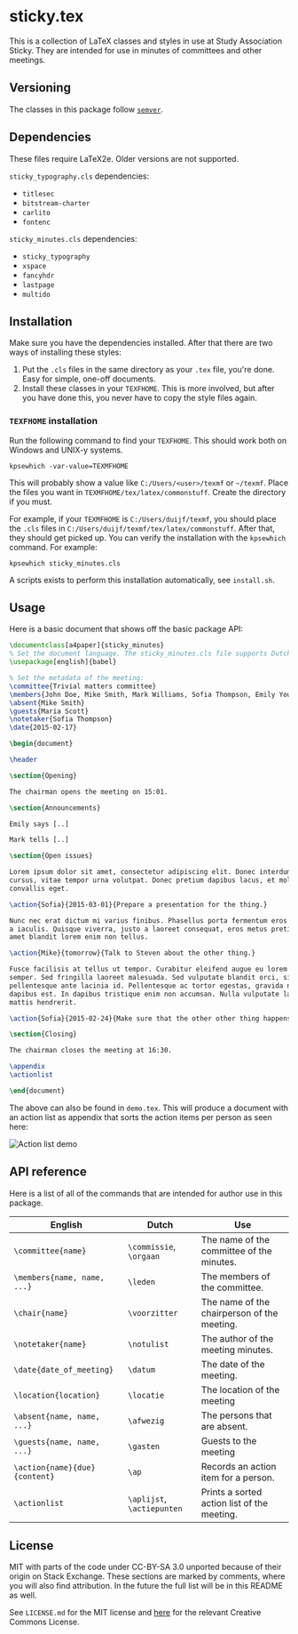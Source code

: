 # sticky.tex

This is a collection of LaTeX classes and styles in use at Study Association Sticky.
They are intended for use in minutes of committees and other meetings.

## Versioning

The classes in this package follow [`semver`](http://semver.org/).

## Dependencies

These files require LaTeX2e. Older versions are not supported.

`sticky_typography.cls` dependencies:

 - `titlesec`
 - `bitstream-charter`
 - `carlito`
 - `fontenc`

`sticky_minutes.cls` dependencies:

 - `sticky_typography`
 - `xspace`
 - `fancyhdr`
 - `lastpage`
 - `multido`

## Installation

Make sure you have the dependencies installed. After that there are two ways of
installing these styles:

 1. Put the `.cls` files in the same directory as your `.tex` file, you're done. Easy
    for simple, one-off documents.
 1. Install these classes in your `TEXFHOME`. This is more involved, but after you
    have done this, you never have to copy the style files again.

### `TEXFHOME` installation

Run the following command to find your `TEXFHOME`. This should work both on Windows
and UNIX-y systems.

```
kpsewhich -var-value=TEXMFHOME
```

This will probably show a value like `C:/Users/<user>/texmf` or `~/texmf`. Place the
files you want in `TEXMFHOME/tex/latex/commonstuff`. Create the directory if you must.

For example, if your `TEXMFHOME` is `C:/Users/duijf/texmf`, you should place the `.cls`
files in `C:/Users/duijf/texmf/tex/latex/commonstuff`. After that, they should get
picked up. You can verify the installation with the `kpsewhich` command. For example:

```
kpsewhich sticky_minutes.cls
```

A scripts exists to perform this installation automatically, see `install.sh`.

## Usage

Here is a basic document that shows off the basic package API:

```latex
\documentclass[a4paper]{sticky_minutes}
% Set the document language. The sticky_minutes.cls file supports Dutch and English
\usepackage[english]{babel}

% Set the metadata of the meeting:
\committee{Trivial matters committee}
\members{John Doe, Mike Smith, Mark Williams, Sofia Thompson, Emily Young, Amanda Walker}
\absent{Mike Smith}
\guests{Maria Scott}
\notetaker{Sofia Thompson}
\date{2015-02-17}

\begin{document}

\header

\section{Opening}

The chairman opens the meeting on 15:01.

\section{Announcements}

Emily says [..]

Mark tells [..]

\section{Open issues}

Lorem ipsum dolor sit amet, consectetur adipiscing elit. Donec interdum felis nec dui
cursus, vitae tempor urna volutpat. Donec pretium dapibus lacus, et molestie felis
convallis eget.

\action{Sofia}{2015-03-01}{Prepare a presentation for the thing.}

Nunc nec erat dictum mi varius finibus. Phasellus porta fermentum eros
a iaculis. Quisque viverra, justo a laoreet consequat, eros metus pretium velit, sit
amet blandit lorem enim non tellus.

\action{Mike}{tomorrow}{Talk to Steven about the other thing.}

Fusce facilisis at tellus ut tempor. Curabitur eleifend augue eu lorem molestie
semper. Sed fringilla laoreet malesuada. Sed vulputate blandit orci, sit amet
pellentesque ante lacinia id. Pellentesque ac tortor egestas, gravida nibh ut,
dapibus est. In dapibus tristique enim non accumsan. Nulla vulputate lacus in lorem
mattis hendrerit.

\action{Sofia}{2015-02-24}{Make sure that the other other thing happens}

\section{Closing}

The chairman closes the meeting at 16:30.

\appendix
\actionlist

\end{document}
```

The above can also be found in `demo.tex`. This will produce a document with an
action list as appendix that sorts the action items per person as seen here:

![Action list demo](demo.png)

## API reference

Here is a list of all of the commands that are intended for author use in this
package.

| English                       | Dutch                         | Use                                           |
| ----------------------------- | ----------------------------- | --------------------------------------------- |
| `\committee{name}`            | `\commissie`, `\orgaan`       | The name of the committee of the minutes.     |
| `\members{name, name, ...}`   | `\leden`                      | The members of the committee.                 |
| `\chair{name}`                | `\voorzitter`                 | The name of the chairperson of the meeting.   |
| `\notetaker{name}`            | `\notulist`                   | The author of the meeting minutes.            |
| `\date{date_of_meeting}`      | `\datum`                      | The date of the meeting.                      |
| `\location{location}`         | `\locatie`                    | The location of the meeting                   |
| `\absent{name, name, ...}`    | `\afwezig`                    | The persons that are absent.                  |
| `\guests{name, name, ...}`    | `\gasten`                     | Guests to the meeting                         |
| `\action{name}{due}{content}` | `\ap`                         | Records an action item for a person.          |
| `\actionlist`                 | `\aplijst`, `\actiepunten`    | Prints a sorted action list of the meeting.   |

## License

MIT with parts of the code under CC-BY-SA 3.0 unported because of their origin on
Stack Exchange. These sections are marked by comments, where you will also find
attribution. In the future the full list will be in this README as well.

See `LICENSE.md` for the MIT license and [here][cc-by-sa] for the relevant Creative
Commons License.

  [cc-by-sa]:https://creativecommons.org/licenses/by-sa/3.0/
